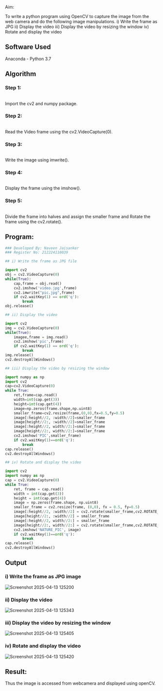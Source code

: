 
Aim:
 
To write a python program using OpenCV to capture the image from the web camera and do the following image manipulations.
i) Write the frame as JPG 
ii) Display the video 
iii) Display the video by resizing the window
iv) Rotate and display the video

## Software Used
Anaconda - Python 3.7
## Algorithm
### Step 1:
<br> Import the cv2 and numpy package.

### Step 2:
<br> Read the Video frame using the cv2.VideoCapture(0).

### Step 3:
<br> Write the image using imwrite().

### Step 4:
<br> Display the frame using the imshow().

### Step 5:
<br> Divide the frame into halves and assign the smaller frame and Rotate the frame using the cv2.rotate().

## Program:
``` Python
### Developed By: Naveen Jaisanker
### Register No: 212224110039

## i) Write the frame as JPG file

import cv2
obj = cv2.VideoCapture(0)
while(True):
    cap,frame = obj.read()
    cv2.imshow('video.jpg',frame)
    cv2.imwrite("pic.jpg",frame)
    if cv2.waitKey(1) == ord('q'):
        break
obj.release()

## ii) Display the video

import cv2
img = cv2.VideoCapture(0)
while(True):
    imagee,frame = img.read()
    cv2.imshow('pic',frame)
    if cv2.waitKey(1) == ord('q'):
        break
img.release()
cv2.destroyAllWindows()

## iii) Display the video by resizing the window

import numpy as np
import cv2
cap=cv2.VideoCapture(0)
while True:
    ret,frame=cap.read()
    width=int(cap.get(3))
    height=int(cap.get(4))
    image=np.zeros(frame.shape,np.uint8)
    smaller_frame=cv2.resize(frame,(0,0),fx=0.5,fy=0.5)
    image[:height//2, :width//2]=smaller_frame
    image[height//2:, :width//2]=smaller_frame
    image[:height//2, width//2:]=smaller_frame
    image[height//2:, width//2:]=smaller_frame
    cv2.imshow('PIC',smaller_frame)
    if cv2.waitKey(1)==ord('q'):
        break
cap.release()
cv2.destroyAllWindows()

## iv) Rotate and display the video

import cv2
import numpy as np
cap = cv2.VideoCapture(0)
while True:
    ret, frame = cap.read() 
    width = int(cap.get(3))
    height = int(cap.get(4))
    image = np.zeros(frame.shape, np.uint8) 
    smaller_frame = cv2.resize(frame, (0,0), fx = 0.5, fy=0.5)
    image[:height//2, :width//2] = cv2.rotate(smaller_frame,cv2.ROTATE_180)
    image[height//2:, :width//2] = smaller_frame 
    image[:height//2, width//2:] = smaller_frame
    image[height//2:, width//2:] = cv2.rotate(smaller_frame,cv2.ROTATE_180)
    cv2.imshow('NATURE_PIC', image)
    if cv2.waitKey(1)==ord('q'):
        break
cap.release()
cv2.destroyAllWindows()

```
## Output

### i) Write the frame as JPG image
![Screenshot 2025-04-13 125200](https://github.com/user-attachments/assets/2ec78279-6d21-48ab-b75d-b6da086f36a7)

### ii) Display the video
![Screenshot 2025-04-13 125343](https://github.com/user-attachments/assets/d708600a-2372-4c9e-9fb0-fbcf5f8918c1)

### iii) Display the video by resizing the window
![Screenshot 2025-04-13 125405](https://github.com/user-attachments/assets/3272c3f1-9f7e-48e2-8e4b-8805a9b43119)

### iv) Rotate and display the video
![Screenshot 2025-04-13 125420](https://github.com/user-attachments/assets/e38d05e9-fdb3-411e-aa31-c35ce91c6dab)

## Result:
Thus the image is accessed from webcamera and displayed using openCV.
